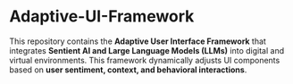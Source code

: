 # Adaptive-UI-Framework
This repository contains the **Adaptive User Interface Framework** that integrates **Sentient AI and Large Language Models (LLMs)** into digital and virtual environments. This framework dynamically adjusts UI components based on **user sentiment, context, and behavioral interactions**.
